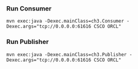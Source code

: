 ### Run Consumer

```
mvn exec:java -Dexec.mainClass=ch3.Consumer -Dexec.args="tcp://0.0.0.0:61616 CSCO ORCL"
```

### Run Publisher

```
mvn exec:java -Dexec.mainClass=ch3.Publisher -Dexec.args="tcp://0.0.0.0:61616 CSCO ORCL"
```